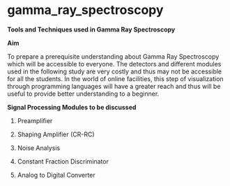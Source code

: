 # gamma_ray_spectroscopy

**Tools and Techniques used in Gamma Ray Spectroscopy**

**Aim**

To prepare a prerequisite understanding about Gamma Ray Spectroscopy which will be accessible to everyone. The detectors and different modules used in the following study are very costly and thus may not be accessible for all the students. In the world of online facilities, this step of visualization through programming languages will have a greater reach and thus will be useful to provide better understanding to a beginner.

**Signal Processing Modules to be discussed**
1. Preamplifier

2. Shaping Amplifier (CR-RC)

3. Noise Analysis

4. Constant Fraction Discriminator

5. Analog to Digital Converter
